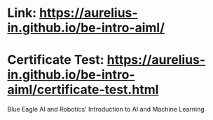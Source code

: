 # Link: https://aurelius-in.github.io/be-intro-aiml/
# Certificate Test: https://aurelius-in.github.io/be-intro-aiml/certificate-test.html 
Blue Eagle AI and Robotics' Introduction to AI and Machine Learning
